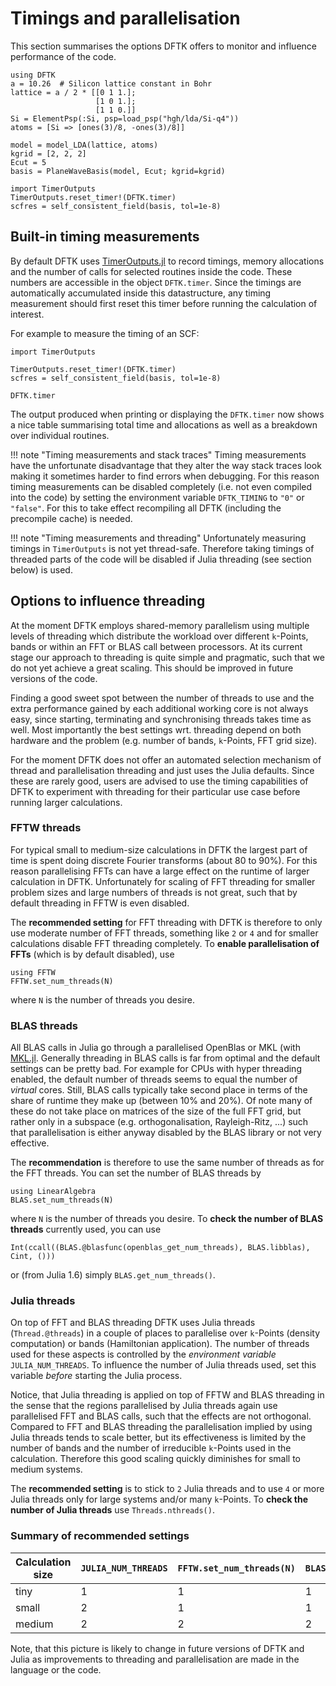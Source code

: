 # Timings and parallelisation

This section summarises the options DFTK offers
to monitor and influence performance of the code.

```@setup parallelisation
using DFTK
a = 10.26  # Silicon lattice constant in Bohr
lattice = a / 2 * [[0 1 1.];
                   [1 0 1.];
                   [1 1 0.]]
Si = ElementPsp(:Si, psp=load_psp("hgh/lda/Si-q4"))
atoms = [Si => [ones(3)/8, -ones(3)/8]]

model = model_LDA(lattice, atoms)
kgrid = [2, 2, 2]
Ecut = 5
basis = PlaneWaveBasis(model, Ecut; kgrid=kgrid)

import TimerOutputs
TimerOutputs.reset_timer!(DFTK.timer)
scfres = self_consistent_field(basis, tol=1e-8)
```

## Built-in timing measurements

By default DFTK uses [TimerOutputs.jl](https://github.com/KristofferC/TimerOutputs.jl)
to record timings, memory allocations and the number of calls
for selected routines inside the code. These numbers are accessible
in the object `DFTK.timer`. Since the timings are automatically accumulated
inside this datastructure, any timing measurement should first reset
this timer before running the calculation of interest.

For example to measure the timing of an SCF:
```@example parallelisation
import TimerOutputs

TimerOutputs.reset_timer!(DFTK.timer)
scfres = self_consistent_field(basis, tol=1e-8)

DFTK.timer
```
The output produced when printing or displaying the `DFTK.timer`
now shows a nice table summarising total time and allocations as well
as a breakdown over individual routines.


!!! note "Timing measurements and stack traces"
    Timing measurements have the unfortunate disadvantage that they
    alter the way stack traces look making it sometimes harder to find
    errors when debugging.
    For this reason timing measurements can be disabled completely
    (i.e. not even compiled into the code) by setting the environment variable
    `DFTK_TIMING` to `"0"` or `"false"`.
    For this to take effect recompiling all DFTK (including the precompile cache)
    is needed.


!!! note "Timing measurements and threading"
    Unfortunately measuring timings in `TimerOutputs` is not yet thread-safe.
    Therefore taking timings of threaded parts of the code will be disabled
    if Julia threading (see section below) is used.


## Options to influence threading
At the moment DFTK employs shared-memory parallelism
using multiple levels of threading
which distribute the workload
over different ``k``-Points, bands or within
an FFT or BLAS call between processors.
At its current stage our approach to threading is quite
simple and pragmatic,
such that we do not yet achieve a great scaling.
This should be improved in future versions of the code.

Finding a good sweet spot between the number of threads to use
and the extra performance gained by each additional working core
is not always easy,
since starting, terminating and synchronising threads takes time as well.
Most importantly the best settings wrt. threading
depend on both hardware and the problem
(e.g. number of bands, ``k``-Points, FFT grid size).

For the moment DFTK does not offer an automated selection mechanism
of thread and parallelisation threading and just uses the Julia defaults.
Since these are rarely good,
users are advised to use the timing capabilities of DFTK
to experiment with threading
for their particular use case before running larger calculations.

### FFTW threads
For typical small to medium-size calculations in DFTK the largest part of time is spent
doing discrete Fourier transforms (about 80 to 90%).
For this reason parallelising FFTs can have a large effect on the runtime
of larger calculation in DFTK.
Unfortunately for scaling of FFT threading for smaller problem sizes
and large numbers of threads is not great,
such that by default threading in FFTW is even disabled.

The **recommended setting** for FFT threading with DFTK
is therefore to only use moderate number of FFT threads,
something like ``2`` or ``4`` and for smaller calculations
disable FFT threading completely.
To **enable parallelisation of FFTs** (which is by default disabled),
use
```
using FFTW
FFTW.set_num_threads(N)
```
where `N` is the number of threads you desire.


### BLAS threads
All BLAS calls in Julia go through a parallelised OpenBlas
or MKL (with [MKL.jl](https://github.com/JuliaComputing/MKL.jl).
Generally threading in BLAS calls is far from optimal and
the default settings can be pretty bad.
For example for CPUs with hyper threading enabled,
the default number of threads seems to equal the number of *virtual* cores.
Still, BLAS calls typically take second place
in terms of the share of runtime they make up (between 10% and 20%).
Of note many of these do not take place on matrices of the size
of the full FFT grid, but rather only in a subspace
(e.g. orthogonalisation, Rayleigh-Ritz, ...)
such that parallelisation is either anyway disabled by the BLAS library
or not very effective.

The **recommendation** is therefore to use the same number of threads
as for the FFT threads.
You can set the number of BLAS threads by
```
using LinearAlgebra
BLAS.set_num_threads(N)
```
where `N` is the number of threads you desire.
To **check the number of BLAS threads** currently used, you can use
```
Int(ccall((BLAS.@blasfunc(openblas_get_num_threads), BLAS.libblas), Cint, ()))
```
or (from Julia 1.6) simply `BLAS.get_num_threads()`.


### Julia threads
On top of FFT and BLAS threading DFTK uses Julia threads (`Thread.@threads`)
in a couple of places to parallelise over `k`-Points (density computation)
or bands (Hamiltonian application).
The number of threads used for these aspects is controlled
by the *environment variable* `JULIA_NUM_THREADS`.
To influence the number of Julia threads used, set this variable *before*
starting the Julia process.

Notice, that Julia threading is applied on top of FFTW and BLAS threading
in the sense that the regions parallelised by Julia threads
again use parallelised FFT and BLAS calls,
such that the effects are not orthogonal.
Compared to FFT and BLAS threading the parallelisation implied by using Julia
threads tends to scale better,
but its effectiveness is limited by the number of bands and
the number of irreducible `k`-Points used in the calculation.
Therefore this good scaling quickly diminishes for small to medium systems.

The **recommended setting** is to stick to `2` Julia threads
and to use `4` or more Julia threads only for
large systems and/or many `k`-Points.
To **check the number of Julia threads** use `Threads.nthreads()`.

### Summary of recommended settings

| Calculation size | `JULIA_NUM_THREADS` | `FFTW.set_num_threads(N)` | `BLAS.set_num_threads(N)` |
| ----------------| ----- | ----- | ----- |
| tiny            |    1  |    1  |     1 |
| small           |    2  |    1  |     1 |
| medium          |    2  |    2  |     2 |

Note, that this picture is likely to change in future versions
of DFTK and Julia as improvements to threading and parallelisation
are made in the language or the code.
